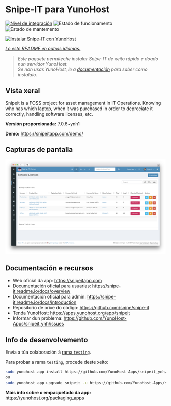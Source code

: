 <!--
NOTA: Este README foi creado automáticamente por <https://github.com/YunoHost/apps/tree/master/tools/readme_generator>
NON debe editarse manualmente.
-->

# Snipe-IT para YunoHost

[![Nivel de integración](https://dash.yunohost.org/integration/snipeit.svg)](https://ci-apps.yunohost.org/ci/apps/snipeit/) ![Estado de funcionamento](https://ci-apps.yunohost.org/ci/badges/snipeit.status.svg) ![Estado de mantemento](https://ci-apps.yunohost.org/ci/badges/snipeit.maintain.svg)

[![Instalar Snipe-IT con YunoHost](https://install-app.yunohost.org/install-with-yunohost.svg)](https://install-app.yunohost.org/?app=snipeit)

*[Le este README en outros idiomas.](./ALL_README.md)*

> *Este paquete permíteche instalar Snipe-IT de xeito rápido e doado nun servidor YunoHost.*  
> *Se non usas YunoHost, le a [documentación](https://yunohost.org/install) para saber como instalalo.*

## Vista xeral

Snipeit is a FOSS project for asset management in IT Operations. Knowing who has which laptop, when it was purchased in order to depreciate it correctly, handling software licenses, etc.

**Versión proporcionada:** 7.0.6~ynh1

**Demo:** <https://snipeitapp.com/demo/>

## Capturas de pantalla

![Captura de pantalla de Snipe-IT](./doc/screenshots/screenshot.png)

## Documentación e recursos

- Web oficial da app: <https://snipeitapp.com>
- Documentación oficial para usuarias: <https://snipe-it.readme.io/docs/overview>
- Documentación oficial para admin: <https://snipe-it.readme.io/docs/introduction>
- Repositorio de orixe do código: <https://github.com/snipe/snipe-it>
- Tenda YunoHost: <https://apps.yunohost.org/app/snipeit>
- Informar dun problema: <https://github.com/YunoHost-Apps/snipeit_ynh/issues>

## Info de desenvolvemento

Envía a túa colaboración á [rama `testing`](https://github.com/YunoHost-Apps/snipeit_ynh/tree/testing).

Para probar a rama `testing`, procede deste xeito:

```bash
sudo yunohost app install https://github.com/YunoHost-Apps/snipeit_ynh/tree/testing --debug
ou
sudo yunohost app upgrade snipeit -u https://github.com/YunoHost-Apps/snipeit_ynh/tree/testing --debug
```

**Máis info sobre o empaquetado da app:** <https://yunohost.org/packaging_apps>
